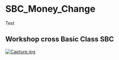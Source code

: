 # SBC_Money_Change
Test

## Workshop cross Basic Class SBC

[![Capture.jpg](https://s13.postimg.org/jbas9sy47/Capture.jpg)](https://postimg.org/image/jo26fzgdv/)
